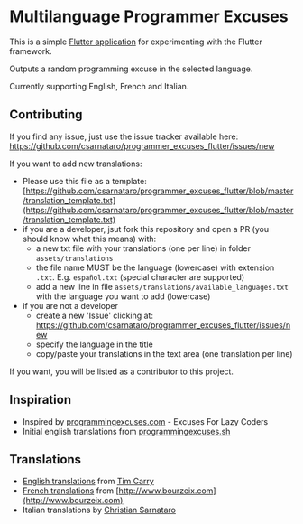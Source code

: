# Multilanguage Programmer Excuses

This is a simple [Flutter application](https://flutter.io/) for experimenting
with the Flutter framework.

Outputs a random programming excuse in the selected language.

Currently supporting English, French and Italian.

## Contributing
If you find any issue, just use the issue tracker available here:
https://github.com/csarnataro/programmer_excuses_flutter/issues/new

If you want to add new translations:
* Please use this file as a template:
[https://github.com/csarnataro/programmer_excuses_flutter/blob/master/translation_template.txt](https://github.com/csarnataro/programmer_excuses_flutter/blob/master/translation_template.txt)
* if you are a developer, jsut fork this repository and open a PR (you should
know what this means) with:
  * a new txt file with your translations (one per line) in folder
    `assets/translations`
  * the file name MUST be the language (lowercase) with  extension `.txt`. 
    E.g. `español.txt` (special character are supported)
  * add a new line in file `assets/translations/available_languages.txt`
    with the language you want to add (lowercase)
* if you are not a developer
  * create a new 'Issue' clicking at:
https://github.com/csarnataro/programmer_excuses_flutter/issues/new 
  * specify the language in the title
  * copy/paste your translations in the text area (one translation per line)

If you want, you will be listed as a contributor to this project.

## Inspiration
* Inspired by [programmingexcuses.com](http://programmingexcuses.com/) - Excuses For Lazy Coders
* Initial english translations from [programmingexcuses.sh](https://github.com/pixelastic/programmingexcuses.sh)

## Translations
* [English translations](https://raw.githubusercontent.com/pixelastic/programmingexcuses.sh/master/programmingexcuses) from [Tim Carry](http://www.pixelastic.com/)
* [French translations](http://www.bourzeix.com/weblog/post/2005/09/23/144-les-excuses-des-programmeurs) 
from [http://www.bourzeix.com](http://www.bourzeix.com)
* Italian translations by [Christian Sarnataro](https://github.com/csarnataro)